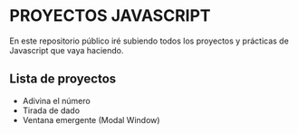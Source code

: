 # PROYECTOS JAVASCRIPT

En este repositorio público iré subiendo todos los proyectos y prácticas de Javascript que vaya haciendo.

## Lista de proyectos

- Adivina el número
- Tirada de dado
- Ventana emergente (Modal Window)
